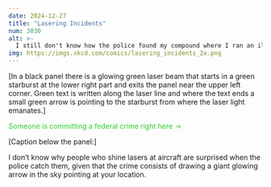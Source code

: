 ```yaml
---
date: 2024-12-27
title: "Lasering Incidents"
num: 3030
alt: >-
  I still don't know how the police found my compound where I ran an illegal searchlight depot/covert blimp airfield/fireworks testing range.
img: https://imgs.xkcd.com/comics/lasering_incidents_2x.png
---
```

[In a black panel there is a glowing green laser beam that starts in a green starburst at the lower right part and exits the panel near the upper left corner. Green text is written along the laser line and where the text ends a small green arrow is pointing to the starburst from where the laser light emanates.]

<span style="color:#32CD32">Someone is committing a federal crime right here →</span>

[Caption below the panel:]

I don’t know why people who shine lasers at aircraft are surprised when the police catch them, given that the crime consists of drawing a giant glowing arrow in the sky pointing at your location.